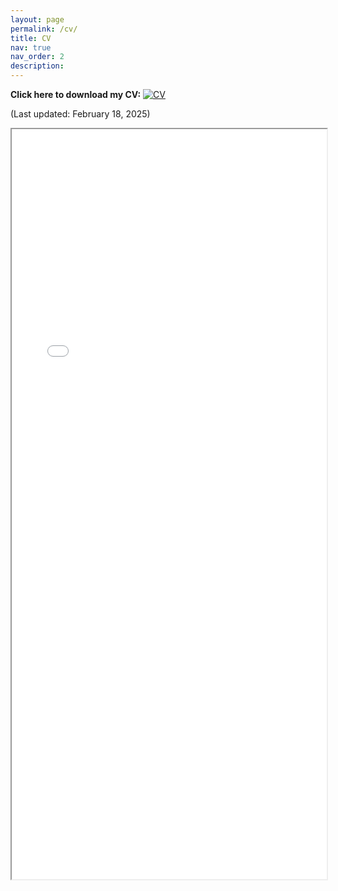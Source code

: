 ```yaml
---
layout: page
permalink: /cv/
title: CV
nav: true
nav_order: 2
description: 
---
```


**Click here to download my CV:** [![CV](https://img.icons8.com/ultraviolet/40/pdf--v1.png)](/assets/pdf/cv_harris_junseo.pdf)

(Last updated: February 18, 2025)
<iframe src="/assets/pdf/cv_harris_junseo.pdf" width="100%" height="1200px">
</iframe>